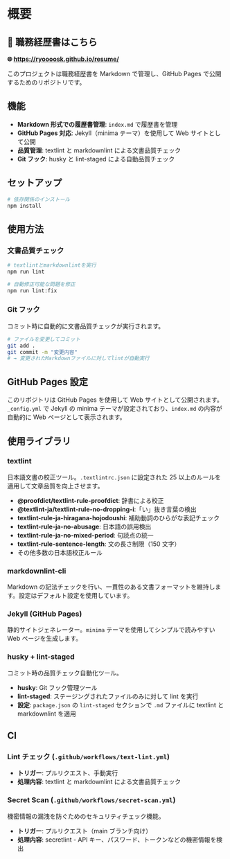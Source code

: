 # 概要

## 📄 職務経歴書はこちら

**🌐 <https://ryoooosk.github.io/resume/>**

このプロジェクトは職務経歴書を Markdown で管理し、GitHub Pages で公開するためのリポジトリです。

## 機能

- **Markdown 形式での履歴書管理**: `index.md` で履歴書を管理
- **GitHub Pages 対応**: Jekyll（minima テーマ）を使用して Web サイトとして公開
- **品質管理**: textlint と markdownlint による文書品質チェック
- **Git フック**: husky と lint-staged による自動品質チェック

## セットアップ

```bash
# 依存関係のインストール
npm install
```

## 使用方法

### 文書品質チェック

```bash
# textlintとmarkdownlintを実行
npm run lint

# 自動修正可能な問題を修正
npm run lint:fix
```

### Git フック

コミット時に自動的に文書品質チェックが実行されます。

```bash
# ファイルを変更してコミット
git add .
git commit -m "変更内容"
# → 変更されたMarkdownファイルに対してlintが自動実行
```

## GitHub Pages 設定

このリポジトリは GitHub Pages を使用して Web サイトとして公開されます。
`_config.yml` で Jekyll の minima テーマが設定されており、`index.md` の内容が自動的に Web ページとして表示されます。

## 使用ライブラリ

### textlint

日本語文書の校正ツール。`.textlintrc.json` に設定された 25 以上のルールを適用して文章品質を向上させます。

- **@proofdict/textlint-rule-proofdict**: 辞書による校正
- **@textlint-ja/textlint-rule-no-dropping-i**:「い」抜き言葉の検出
- **textlint-rule-ja-hiragana-hojodoushi**: 補助動詞のひらがな表記チェック
- **textlint-rule-ja-no-abusage**: 日本語の誤用検出
- **textlint-rule-ja-no-mixed-period**: 句読点の統一
- **textlint-rule-sentence-length**: 文の長さ制限（150 文字）
- その他多数の日本語校正ルール

### markdownlint-cli

Markdown の記法チェックを行い、一貫性のある文書フォーマットを維持します。設定はデフォルト設定を使用しています。

### Jekyll (GitHub Pages)

静的サイトジェネレーター。`minima` テーマを使用してシンプルで読みやすい Web ページを生成します。

### husky + lint-staged

コミット時の品質チェック自動化ツール。

- **husky**: Git フック管理ツール
- **lint-staged**: ステージングされたファイルのみに対して lint を実行
- **設定**: `package.json` の `lint-staged` セクションで `.md` ファイルに textlint と markdownlint を適用

## CI

### Lint チェック (`.github/workflows/text-lint.yml`)

- **トリガー**: プルリクエスト、手動実行
- **処理内容**: textlint と markdownlint による文書品質チェック

### Secret Scan (`.github/workflows/secret-scan.yml`)

機密情報の漏洩を防ぐためのセキュリティチェック機能。

- **トリガー**: プルリクエスト（main ブランチ向け）
- **処理内容**: secretlint - API キー、パスワード、トークンなどの機密情報を検出
